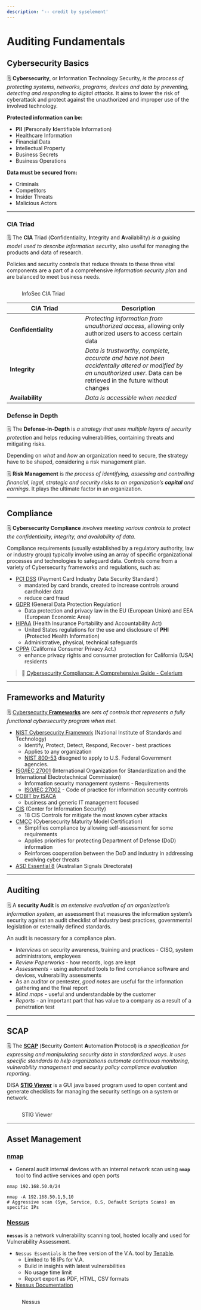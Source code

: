 ```yaml
---
description: '-- credit by syselement'
---
```


# Auditing Fundamentals

## Cybersecurity Basics <a href="#cybersecurity-basics" id="cybersecurity-basics"></a>

🗒️ **Cybersecurity**, or **I**nformation **T**echnology Security, _is the process of protecting systems, networks, programs, devices and data by preventing, detecting and responding to digital attacks_. It aims to lower the risk of cyberattack and protect against the unauthorized and improper use of the involved technology.

**Protected information can be:**

* **PII** (**P**ersonally **I**dentifiable **I**nformation)
* Healthcare Information
* Financial Data
* Intellectual Property
* Business Secrets
* Business Operations

**Data must be secured from:**

* Criminals
* Competitors
* Insider Threats
* Malicious Actors

***

### CIA Triad <a href="#cia-triad" id="cia-triad"></a>

🗒️ The **CIA** Triad (**C**onfidentiality, **I**ntegrity and **A**vailability) _is a guiding model used to describe information security_, also useful for managing the products and data of research.

Policies and security controls that reduce threats to these three vital components are a part of a comprehensive _information security plan_ and are balanced to meet business needs.

<figure><img src="https://blog.syselement.com/~gitbook/image?url=https%3A%2F%2F1996978447-files.gitbook.io%2F%7E%2Ffiles%2Fv0%2Fb%2Fgitbook-x-prod.appspot.com%2Fo%2Fspaces%252FlhjuckuLbvBn36EoFL7P%252Fuploads%252Fgit-blob-13a24a0974ee6a83fa7506e283c4a631c8e33f5c%252FCIA-TRIAD.png%3Falt%3Dmedia&#x26;width=768&#x26;dpr=4&#x26;quality=100&#x26;sign=92c169b3&#x26;sv=1" alt=""><figcaption><p>InfoSec CIA Triad</p></figcaption></figure>

<table><thead><tr><th width="186">CIA Triad</th><th>Description</th></tr></thead><tbody><tr><td><strong>Confidentiality</strong></td><td><em>Protecting information from unauthorized access</em>, allowing only authorized users to access certain data</td></tr><tr><td><strong>Integrity</strong></td><td><em>Data is trustworthy, complete, accurate and have not been accidentally altered or modified by an unauthorized user</em>. Data can be retrieved in the future without changes</td></tr><tr><td><strong>Availability</strong></td><td><em>Data is accessible when needed</em></td></tr></tbody></table>

### Defense in Depth <a href="#defense-in-depth" id="defense-in-depth"></a>

🗒️ The **Defense-in-Depth** is _a strategy that uses multiple layers of security protection_ and helps reducing vulnerabilities, containing threats and mitigating risks.

Depending on _what_ and _how_ an organization need to secure, the strategy have to be shaped, considering a risk management plan.

🗒️ **Risk Management** is _the process of identifying, assessing and controlling financial, legal, strategic and security risks to an organization’s **capital** and earnings_. It plays the ultimate factor in an organization.

***

## Compliance <a href="#compliance" id="compliance"></a>

🗒️ **Cybersecurity Compliance** _involves meeting various controls to protect the confidentiality, integrity, and availability of data_.

Compliance requirements (usually established by a regulatory authority, law or industry group) typically involve using an array of specific organizational processes and technologies to safeguard data. Controls come from a variety of Cybersecurity frameworks and regulations, such as:

* [PCI DSS](https://www.pcisecuritystandards.org/) (Payment Card Industry Data Security Standard )
  * mandated by card brands, created to increase controls around cardholder data
  * reduce card fraud
* [GDPR](https://gdpr.eu/) (General Data Protection Regulation)
  * Data protection and privacy law in the EU (European Union) and EEA (European Economic Area)
* [HIPAA](https://www.hhs.gov/hipaa/index.html) (Health Insurance Portability and Accountability Act)
  * United States regulations for the use and disclosure of **PHI** (**P**rotected **H**ealth **I**nformation)
  * Administrative, physical, technical safeguards
* [CPPA](https://leginfo.legislature.ca.gov/faces/codes\_displayText.xhtml?lawCode=CIV\&division=3.\&title=1.81.5.\&part=4.\&chapter=\&article=) (California Consumer Privacy Act.)
  * enhance privacy rights and consumer protection for California (USA) residents

> 📖 [Cybersecurity Compliance: A Comprehensive Guide - Celerium](https://www.celerium.com/cyber-security-compliance-a-comprehensive-guide)

***

## Frameworks and Maturity <a href="#frameworks-and-maturity" id="frameworks-and-maturity"></a>

🗒️ [Cybersecurity **Frameworks**](https://www.celerium.com/cybersecurity-frameworks-a-comprehensive-guide) are _sets of controls that represents a fully functional cybersecurity program when met_.

* [NIST Cybersecurity Framework](https://www.nist.gov/cyberframework) (National Institute of Standards and Technology)
  * Identify, Protect, Detect, Respond, Recover - best practices
  * Applies to any organization
  * [NIST 800-53](https://csrc.nist.gov/Projects/risk-management/sp800-53-controls/release-search) disegned to apply to U.S. Federal Government agencies.
* [ISO/IEC 27001](https://www.iso.org/isoiec-27001-information-security.html) (International Organization for Standardization and the International Electrotechnical Commission)
  * Information security management systems - Requirements
  * [ISO/IEC 27002](https://www.iso.org/standard/75652.html) - Code of practice for information security controls
* [COBIT by ISACA](https://www.isaca.org/resources/cobit)
  * business and generic IT management focused
* [CIS](https://www.cisecurity.org/) (Center for Information Security)
  * 18 CIS Controls for mitigate the most known cyber attacks
* [CMCC](https://dodcio.defense.gov/CMMC/) (Cybersecurity Maturity Model Certification)
  * Simplifies compliance by allowing self-assessment for some requirements
  * Applies priorities for protecting Department of Defense (DoD) information
  * Reinforces cooperation between the DoD and industry in addressing evolving cyber threats
* [ASD Essential 8](https://www.upguard.com/blog/essential-eight) (Australian Signals Directorate)

***

## Auditing <a href="#auditing" id="auditing"></a>

🗒️ A **security Audit** is _an extensive evaluation of an organization’s information system_, an assessment that measures the information system’s security against an audit checklist of industry best practices, governmental legislation or externally defined standards.

An audit is necessary for a compliance plan.

* _Interviews_ on security awareness, training and practices - CISO, system administrators, employees
* _Review Paperworks_ - how records, logs are kept
* _Assessments_ - using automated tools to find compliance software and devices, vulnerability assessments
* As an auditor or pentester, _good notes_ are useful for the information gathering and the final report
* _Mind maps_ - useful and understandable by the customer
* _Reports_ - an important part that has value to a company as a result of a penetration test

***

## SCAP <a href="#scap" id="scap"></a>

🗒️ The [**SCAP**](https://public.cyber.mil/stigs/scap/) (**S**ecurity **C**ontent **A**utomation **P**rotocol) is _a specification for expressing and manipulating security data in standardized ways. It uses specific standards to help organizations automate continuous monitoring, vulnerability management and security policy compliance evaluation reporting._

DISA [**STIG Viewer**](https://public.cyber.mil/stigs/srg-stig-tools/) is a GUI java based program used to open content and generate checklists for managing the security settings on a system or network.

<figure><img src="https://blog.syselement.com/~gitbook/image?url=https%3A%2F%2F1996978447-files.gitbook.io%2F%7E%2Ffiles%2Fv0%2Fb%2Fgitbook-x-prod.appspot.com%2Fo%2Fspaces%252FlhjuckuLbvBn36EoFL7P%252Fuploads%252Fgit-blob-044835bef8324abca7e4c204293a424f31405273%252Fimage-20230227114909530.png%3Falt%3Dmedia&#x26;width=768&#x26;dpr=4&#x26;quality=100&#x26;sign=aaa25f6e&#x26;sv=1" alt=""><figcaption><p>STIG Viewer</p></figcaption></figure>

***

## Asset Management <a href="#asset-management" id="asset-management"></a>

### [nmap](https://nmap.org/) <a href="#nmap" id="nmap"></a>

* General audit internal devices with an internal network scan using **`nmap`** tool to find active services and open ports

```
nmap 192.168.50.0/24

nmap -A 192.168.50.1,5,10
# Aggressive scan (Syn, Service, O.S, Default Scripts Scans) on specific IPs
```

### [Nessus](https://www.tenable.com/products/nessus/nessus-essentials) <a href="#nessus" id="nessus"></a>

**`nessus`** is a network vulnerability scanning tool, hosted locally and used for Vulnerability Assessment.

* `Nessus Essentials` is the free version of the V.A. tool by [Tenable](https://www.tenable.com/blog/nessus-home-is-now-nessus-essentials).
  * Limited to 16 IPs for V.A.
  * Build in insights with latest vulnerabilities
  * No usage time limit
  * Report export as PDF, HTML, CSV formats
* [Nessus Documentation](https://docs.tenable.com/nessus/Content/GettingStarted.htm)

<figure><img src="https://blog.syselement.com/~gitbook/image?url=https%3A%2F%2F1996978447-files.gitbook.io%2F%7E%2Ffiles%2Fv0%2Fb%2Fgitbook-x-prod.appspot.com%2Fo%2Fspaces%252FlhjuckuLbvBn36EoFL7P%252Fuploads%252Fgit-blob-753feea5b3802395e3999f98a8daf853ec8651da%252Fimage-20230227120920771.png%3Falt%3Dmedia&#x26;width=768&#x26;dpr=4&#x26;quality=100&#x26;sign=b492761b&#x26;sv=1" alt=""><figcaption><p>Nessus</p></figcaption></figure>
